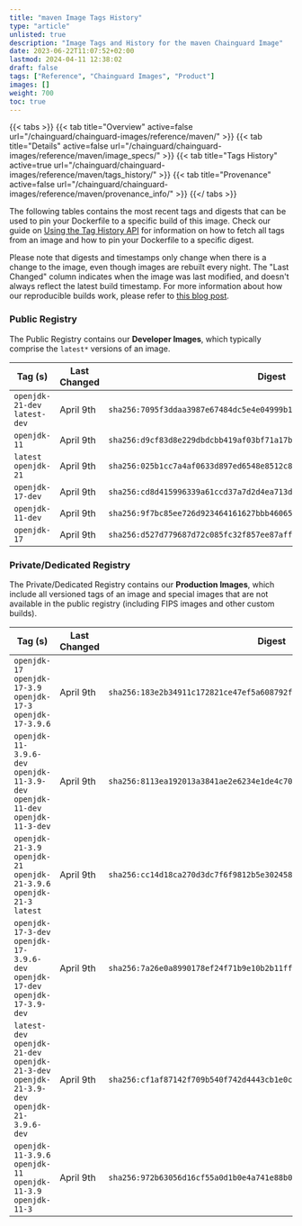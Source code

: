 ```yaml
---
title: "maven Image Tags History"
type: "article"
unlisted: true
description: "Image Tags and History for the maven Chainguard Image"
date: 2023-06-22T11:07:52+02:00
lastmod: 2024-04-11 12:38:02
draft: false
tags: ["Reference", "Chainguard Images", "Product"]
images: []
weight: 700
toc: true
---
```


{{< tabs >}}
{{< tab title="Overview" active=false url="/chainguard/chainguard-images/reference/maven/" >}}
{{< tab title="Details" active=false url="/chainguard/chainguard-images/reference/maven/image_specs/" >}}
{{< tab title="Tags History" active=true url="/chainguard/chainguard-images/reference/maven/tags_history/" >}}
{{< tab title="Provenance" active=false url="/chainguard/chainguard-images/reference/maven/provenance_info/" >}}
{{</ tabs >}}

The following tables contains the most recent tags and digests that can be used to pin your Dockerfile to a specific build of this image. Check our guide on [Using the Tag History API](/chainguard/chainguard-images/using-the-tag-history-api/) for information on how to fetch all tags from an image and how to pin your Dockerfile to a specific digest.

Please note that digests and timestamps only change when there is a change to the image, even though images are rebuilt every night. The "Last Changed" column indicates when the image was last modified, and doesn't always reflect the latest build timestamp. For more information about how our reproducible builds work, please refer to [this blog post](https://www.chainguard.dev/unchained/reproducing-chainguards-reproducible-image-builds).

### Public Registry
The Public Registry contains our **Developer Images**, which typically comprise the `latest*` versions of an image.

| Tag (s)                        | Last Changed | Digest                                                                    |
|--------------------------------|--------------|---------------------------------------------------------------------------|
|  `openjdk-21-dev` `latest-dev` | April 9th    | `sha256:7095f3ddaa3987e67484dc5e4e04999b13da88bc908d6e44b567804b20207151` |
|  `openjdk-11`                  | April 9th    | `sha256:d9cf83d8e229dbdcbb419af03bf71a17b8575128db0713c29cabc816d976b2d7` |
|  `latest` `openjdk-21`         | April 9th    | `sha256:025b1cc7a4af0633d897ed6548e8512c8330a34bbb83401ec465d72fdd604068` |
|  `openjdk-17-dev`              | April 9th    | `sha256:cd8d415996339a61ccd37a7d2d4ea713dea8033b34d1485e05b6268f539cb7f9` |
|  `openjdk-11-dev`              | April 9th    | `sha256:9f7bc85ee726d923464161627bbb46065c7e6c31ab7ac2e91562257a2a62830f` |
|  `openjdk-17`                  | April 9th    | `sha256:d527d779687d72c085fc32f857ee87affa82929117fad8cd451ba5b3ace65cb7` |


### Private/Dedicated Registry
The Private/Dedicated Registry contains our **Production Images**, which include all versioned tags of an image and special images that are not available in the public registry (including FIPS images and other custom builds).

| Tag (s)                                                                                       | Last Changed | Digest                                                                    |
|-----------------------------------------------------------------------------------------------|--------------|---------------------------------------------------------------------------|
|  `openjdk-17` `openjdk-17-3.9` `openjdk-17-3` `openjdk-17-3.9.6`                              | April 9th    | `sha256:183e2b34911c172821ce47ef5a608792f45dbf28a9cf878fe120dbf4cef9660e` |
|  `openjdk-11-3.9.6-dev` `openjdk-11-3.9-dev` `openjdk-11-dev` `openjdk-11-3-dev`              | April 9th    | `sha256:8113ea192013a3841ae2e6234e1de4c70badecdeccf7001c80692b26db8b5837` |
|  `openjdk-21-3.9` `openjdk-21` `openjdk-21-3.9.6` `openjdk-21-3` `latest`                     | April 9th    | `sha256:cc14d18ca270d3dc7f6f9812b5e30245859a5d3934d8866eedea5954c3793550` |
|  `openjdk-17-3-dev` `openjdk-17-3.9.6-dev` `openjdk-17-dev` `openjdk-17-3.9-dev`              | April 9th    | `sha256:7a26e0a8990178ef24f71b9e10b2b11ff1b89168c094f5d45ec994f92820d6ef` |
|  `latest-dev` `openjdk-21-dev` `openjdk-21-3-dev` `openjdk-21-3.9-dev` `openjdk-21-3.9.6-dev` | April 9th    | `sha256:cf1af87142f709b540f742d4443cb1e0ca96a56ec8e01e571a349bfc26ee353c` |
|  `openjdk-11-3.9.6` `openjdk-11` `openjdk-11-3.9` `openjdk-11-3`                              | April 9th    | `sha256:972b63056d16cf55a0d1b0e4a741e88b045f673df157b4f96f9e9d795f7bc3f8` |


